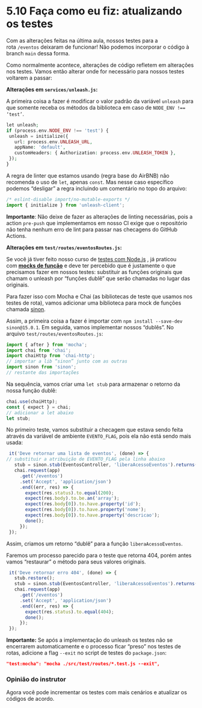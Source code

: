 # 5.10 Faça como eu fiz: atualizando os testes

Com as alterações feitas na última aula, nossos testes para a rota `/eventos` deixaram de funcionar! Não podemos incorporar o código à branch `main` dessa forma.

Como normalmente acontece, alterações de código refletem em alterações nos testes. Vamos então alterar onde for necessário para nossos testes voltarem a passar:

**Alterações em `services/unleash.js`:**

A primeira coisa a fazer é modificar o valor padrão da variável `unleash` para que somente receba os métodos da biblioteca em caso de `NODE_ENV !== ‘test’`.

```php
let unleash;
if (process.env.NODE_ENV !== 'test') {
 unleash = initialize({
   url: process.env.UNLEASH_URL,
   appName: 'default',
   customHeaders: { Authorization: process.env.UNLEASH_TOKEN },
 });
}
```

A regra de linter que estamos usando (regra base do AirBNB) não recomenda o uso de `let`, apenas `const`. Mas nesse caso específico podemos “desligar” a regra incluindo um comentário no topo do arquivo:

```javascript
/* eslint-disable import/no-mutable-exports */
import { initialize } from 'unleash-client';
```

**Importante**: Não deixe de fazer as alterações de linting necessárias, pois a action `pre-push` que implementamos em nosso CI exige que o repositório não tenha nenhum erro de lint para passar nas checagens do GitHub Actions.

**Alterações em `test/routes/eventosRoutes.js`:**

Se você já tiver feito nosso curso de [testes com Node.js](https://cursos.alura.com.br/course/nodejs-testes-unitarios-integracao) , já praticou com [**mocks de função**](https://www.alura.com.br/artigos/testes-com-mocks-e-stubs) e deve ter percebido que é justamente o que precisamos fazer em nossos testes: substituir as funções originais que chamam o unleash por “funções dublê” que serão chamadas no lugar das originais.

Para fazer isso com Mocha e Chai (as bibliotecas de teste que usamos nos testes de rota), vamos adicionar uma biblioteca para mock de funções chamada [sinon](https://sinonjs.org/).

Assim, a primeira coisa a fazer é importar com `npm install --save-dev sinon@15.0.1`. Em seguida, vamos implementar nossos “dublês”. No arquivo `test/routes/eventosRoutes.js`:

```js
import { after } from 'mocha';
import chai from 'chai';
import chaiHttp from 'chai-http';
// importar a lib “sinon” junto com as outras
import sinon from 'sinon';
// restante das importações
```

Na sequência, vamos criar uma `let stub` para armazenar o retorno da nossa função dublê:

```js
chai.use(chaiHttp);
const { expect } = chai;
// adicionar a let abaixo
let stub;
```

No primeiro teste, vamos substituir a checagem que estava sendo feita através da variável de ambiente `EVENTO_FLAG`, pois ela não está sendo mais usada:

```js
 it('Deve retornar uma lista de eventos', (done) => {
// substituir a atribuição de EVENTO_FLAG pela linha abaixo
   stub = sinon.stub(EventosController, 'liberaAcessoEventos').returns(true);
   chai.request(app)
     .get('/eventos')
     .set('Accept', 'application/json')
     .end((err, res) => {
       expect(res.status).to.equal(200);
       expect(res.body).to.be.an('array');
       expect(res.body[0]).to.have.property('id');
       expect(res.body[0]).to.have.property('nome');
       expect(res.body[0]).to.have.property('descricao');
       done();
     });
 });
```

Assim, criamos um retorno “dublê” para a função `liberaAcessoEventos`.

Faremos um processo parecido para o teste que retorna 404, porém antes vamos “restaurar” o método para seus valores originais.

```js
 it('Deve retornar erro 404', (done) => {
   stub.restore();
   stub = sinon.stub(EventosController, 'liberaAcessoEventos').returns(false);
   chai.request(app)
     .get('/eventos')
     .set('Accept', 'application/json')
     .end((err, res) => {
       expect(res.status).to.equal(404);
       done();
     });
 });
```

**Importante:** Se após a implementação do unleash os testes não se encerrarem automaticamente e o processo ficar “preso” nos testes de rotas, adicione a flag `--exit` no script de testes do `package.json`:

```json
"test:mocha": "mocha ./src/test/routes/*.test.js --exit",
```

### Opinião do instrutor

Agora você pode incrementar os testes com mais cenários e atualizar os códigos de acordo.
